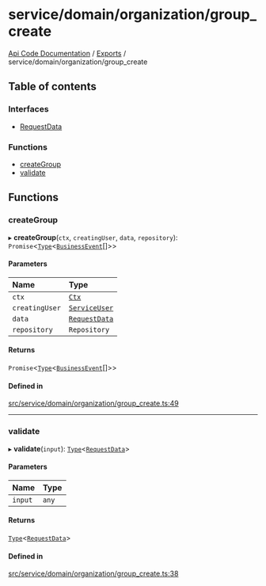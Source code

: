 # service/domain/organization/group\_create
 
[Api Code Documentation](../README.md) / [Exports](../modules.md) / service/domain/organization/group\_create

## Table of contents

### Interfaces

- [RequestData](../interfaces/service_domain_organization_group_create.RequestData.md)

### Functions

- [createGroup](service_domain_organization_group_create.md#creategroup)
- [validate](service_domain_organization_group_create.md#validate)

## Functions

### createGroup

▸ **createGroup**(`ctx`, `creatingUser`, `data`, `repository`): `Promise`<[`Type`](result.md#type)<[`BusinessEvent`](service_domain_business_event.md#businessevent)[]\>\>

#### Parameters

| Name | Type |
| :------ | :------ |
| `ctx` | [`Ctx`](../interfaces/lib_ctx.Ctx.md) |
| `creatingUser` | [`ServiceUser`](../interfaces/service_domain_organization_service_user.ServiceUser.md) |
| `data` | [`RequestData`](../interfaces/service_domain_organization_group_create.RequestData.md) |
| `repository` | `Repository` |

#### Returns

`Promise`<[`Type`](result.md#type)<[`BusinessEvent`](service_domain_business_event.md#businessevent)[]\>\>

#### Defined in

[src/service/domain/organization/group_create.ts:49](https://github.com/openkfw/TruBudget/blob/b9aaff0/api/src/service/domain/organization/group_create.ts#L49)

___

### validate

▸ **validate**(`input`): [`Type`](result.md#type)<[`RequestData`](../interfaces/service_domain_organization_group_create.RequestData.md)\>

#### Parameters

| Name | Type |
| :------ | :------ |
| `input` | `any` |

#### Returns

[`Type`](result.md#type)<[`RequestData`](../interfaces/service_domain_organization_group_create.RequestData.md)\>

#### Defined in

[src/service/domain/organization/group_create.ts:38](https://github.com/openkfw/TruBudget/blob/b9aaff0/api/src/service/domain/organization/group_create.ts#L38)
